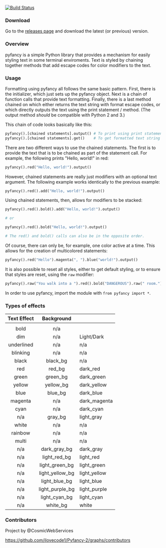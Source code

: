 [![Build Status](https://travis-ci.org/ilovecode1/Pyfancy-2.svg?branch=master)](https://travis-ci.org/ilovecode1/Pyfancy-2)

### Download
Go to the [releases page](https://github.com/ilovecode1/Pyfancy-2/releases) and download the latest (or previous) version.

### Overview
pyfancy is a simple Python library that provides a mechanism for easily styling text in some terminal enviroments. Text is styled by chaining together methods that add escape codes for color modifiers to the text.

### Usage
Formatting using pyfancy all follows the same basic pattern. First, there is the initializer, which just sets up the pyfancy object. Next is a chain of function calls that provide text formatting. Finally, there is a last method chained on which either returns the text string with format escape codes, or which directly outputs the text using the print statement / method. (The output method *should* be compatible with Python 2 and 3.)

This chain of code looks basically like this:
```python
pyfancy().[chained statements].output() # To print using print statement / method
pyfancy().[chained statements].get()    # To get formatted text string
```

There are two different ways to use the chained statements. The first is to provide the text that is to be chained as part of the statement call. For example, the following prints "Hello, world!" in red:
```python
pyfancy().red("Hello, world!").output()
```
However, chained statements are really just modifiers with an optional text argument. The following example works identically to the previous example:
```python
pyfancy().red().add("Hello, world!").output()
```
Using chained statements, then, allows for modifiers to be stacked:
```python
pyfancy().red().bold().add("Hello, world!").output()

# or

pyfancy().red().bold("Hello, world!").output()

# The red() and bold() calls can also be in the opposite order.
```
Of course, there can only be, for example, one color active at a time. This allows for the creation of multicolored statements:
```python
pyfancy().red("Hello").magenta(", ").blue("world!").output()
```
It is also possible to reset all styles, either to get default styling, or to ensure that styles are reset, using the `raw` modifier:
```python
pyfancy().raw("You walk into a ").red().bold("DANGEROUS").raw(" room.").output()
```

In order to use pyfancy, import the module with `from pyfancy import *`.

### Types of effects

| Text Effect | Background      |               |
|:-----------:|:---------------:|---------------|
|             |                 |               |
| bold        | n/a             |               |
| dim         | n/a             | Light/Dark    |
| underlined  | n/a             | n/a           |
| blinking    | n/a             | n/a           |
| black       | black_bg        | n/a           |
| red         | red_bg          | dark_red      |
| green       | green_bg        | dark_green    |
| yellow      | yellow_bg       | dark_yellow   |
| blue        | blue_bg         | dark_blue     |
| magenta     | n/a             | dark_magenta  |
| cyan        | n/a             | dark_cyan     |
| n/a         | gray_bg         | light_gray    |
| white       | n/a             | n/a           |
| rainbow     | n/a             | n/a           |
| multi       | n/a             | n/a           |
| n/a         | dark_gray_bg    | dark_gray     |
| n/a         | light_red_bg    | light_red     |
| n/a         | light_green_bg  | light_green   |
| n/a         | light_yellow_bg | light_yellow  |
| n/a         | light_blue_bg   | light_blue    |
| n/a         | light_purple_bg | light_purple  |
| n/a         | light_cyan_bg   | light_cyan    |
| n/a         | white_bg        | white         |



### Contributors

Project by @CosmicWebServices

https://github.com/ilovecode1/Pyfancy-2/graphs/contributors
